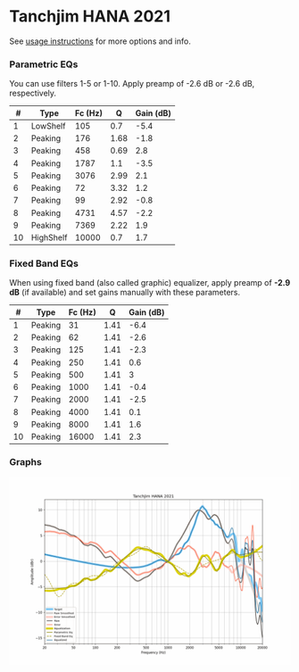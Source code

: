 # Tanchjim HANA 2021
See [usage instructions](https://github.com/jaakkopasanen/AutoEq#usage) for more options and info.

### Parametric EQs
You can use filters 1-5 or 1-10. Apply preamp of -2.6 dB or -2.6 dB, respectively.

|   # | Type      |   Fc (Hz) |    Q |   Gain (dB) |
|-----|-----------|-----------|------|-------------|
|   1 | LowShelf  |       105 | 0.7  |        -5.4 |
|   2 | Peaking   |       176 | 1.68 |        -1.8 |
|   3 | Peaking   |       458 | 0.69 |         2.8 |
|   4 | Peaking   |      1787 | 1.1  |        -3.5 |
|   5 | Peaking   |      3076 | 2.99 |         2.1 |
|   6 | Peaking   |        72 | 3.32 |         1.2 |
|   7 | Peaking   |        99 | 2.92 |        -0.8 |
|   8 | Peaking   |      4731 | 4.57 |        -2.2 |
|   9 | Peaking   |      7369 | 2.22 |         1.9 |
|  10 | HighShelf |     10000 | 0.7  |         1.7 |

### Fixed Band EQs
When using fixed band (also called graphic) equalizer, apply preamp of **-2.9 dB** (if available) and set gains manually with these parameters.

|   # | Type    |   Fc (Hz) |    Q |   Gain (dB) |
|-----|---------|-----------|------|-------------|
|   1 | Peaking |        31 | 1.41 |        -6.4 |
|   2 | Peaking |        62 | 1.41 |        -2.6 |
|   3 | Peaking |       125 | 1.41 |        -2.3 |
|   4 | Peaking |       250 | 1.41 |         0.6 |
|   5 | Peaking |       500 | 1.41 |         3   |
|   6 | Peaking |      1000 | 1.41 |        -0.4 |
|   7 | Peaking |      2000 | 1.41 |        -2.5 |
|   8 | Peaking |      4000 | 1.41 |         0.1 |
|   9 | Peaking |      8000 | 1.41 |         1.6 |
|  10 | Peaking |     16000 | 1.41 |         2.3 |

### Graphs
![](./Tanchjim%20HANA%202021.png)
